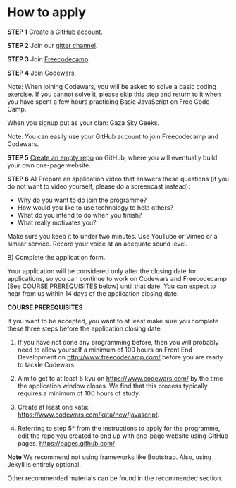 # How to apply

**STEP 1**
Create a [GitHub account](https://github.com/).

**STEP 2**
Join our [gitter channel](https://gitter.im/gazaskygeeks_bootcamp/codingforeveryone).

**STEP 3**
Join [Freecodecamp](https://www.freecodecamp.com/).

**STEP 4**
Join [Codewars](https://www.codewars.com).

Note: When joining Codewars, you will be asked to solve a basic coding exercise.
If you cannot solve it, please skip this step and return to it when you have
spent a few hours practicing Basic JavaScript on Free Code Camp.

When you signup put as your clan: Gaza Sky Geeks.

Note: You can easily use your GitHub account to join Freecodecamp and Codewars.

**STEP 5**
[Create an empty repo](https://help.github.com/articles/create-a-repo/) on GitHub,
where you will eventually build your own one-page website.

**STEP 6**
A) Prepare an application video that answers these questions (if you do not
  want to video yourself, please do a screencast instead):

- Why do you want to do join the programme?
- How would you like to use technology to help others?
- What do you intend to do when you finish?
- What really motivates you?

Make sure you keep it to under two minutes.
Use YouTube or Vimeo or a similar service.
Record your voice at an adequate sound level.

B) Complete the application form.

Your application will be considered only after the closing date for applications,
so you can continue to work on Codewars and Freecodecamp (See COURSE PREREQUISITES
  below) until that date.
You can expect to hear from us within 14 days of the application closing date.

**COURSE PREREQUISITES**

If you want to be accepted, you want to at least make sure you complete these
three steps before the application closing date.
1. If you have not done any programming before, then you will probably need to
  allow yourself a minimum of 100 hours on Front End Development on
  http://www.freecodecamp.com/ before you are ready to tackle Codewars.

2. Aim to get to at least 5 kyu on https://www.codewars.com/ by the time the
  application window closes. We find that this process typically requires a
  minimum of 100 hours of study.

3. Create at least one kata: https://www.codewars.com/kata/new/javascript.

4. Referring to step 5* from the instructions to apply for the programme, edit
  the repo you created to end up with one-page website using GitHub pages. https://pages.github.com/

**Note** We recommend not using frameworks like Bootstrap. Also, using Jekyll
is entirely optional.

Other recommended materials can be found in the recommended section.